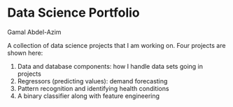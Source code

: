 # Data Science Portfolio
Gamal Abdel-Azim

A collection of data science projects that I am working on. Four projects are shown here:

  1. Data and database components: how I handle data sets going in projects
  2. Regressors (predicting values): demand forecasting 
  3. Pattern recognition and identifying health conditions
  4. A binary classifier along with feature engineering
